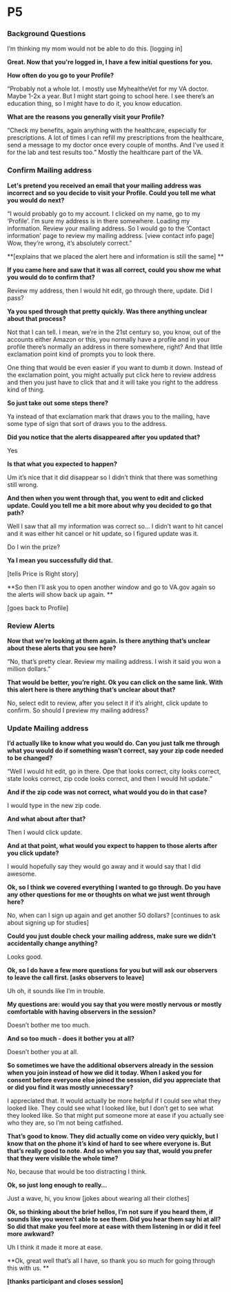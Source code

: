# P5

### Background Questions

I’m thinking my mom would not be able to do this. [logging in]

**Great. Now that you're logged in, I have a few initial questions for you.**

**How often do you go to your Profile?**

“Probably not a whole lot. I mostly use MyhealtheVet for my VA doctor. Maybe 1-2x a year. But I might start going to school here. I see there’s an education thing, so I might have to do it, you know education. 

**What are the reasons you generally visit your Profile?**

“Check my benefits, again anything with the healthcare, especially for prescriptions. A lot of times I can refill my prescriptions from the healthcare, send a message to my doctor once every couple of months. And I’ve used it for the lab and test results too.”
Mostly the healthcare part of the VA.

### Confirm Mailing address

**Let's pretend you received an email that your mailing address was incorrect and so you decide to visit your Profile. Could you tell me what you would do next?**

“I would probably go to my account. I clicked on my name, go to my ‘Profile’. I’m sure my address is in there somewhere. Loading my information. Review your mailing address. So I would go to the ‘Contact information’ page to review my mailing address. [view contact info page] Wow, they’re wrong, it’s absolutely correct.”

**[explains that we placed the alert here and information is still the same] **

**If you came here and saw that it was all correct, could you show me what you would do to confirm that?**

Review my address, then I would hit edit, go through there, update. Did I pass?

**Ya you sped through that pretty quickly. Was there anything unclear about that process?**

Not that I can tell. I mean, we’re in the 21st century so, you know, out of the accounts either Amazon or this, you normally have a profile and in your profile there’s normally an address in there somewhere, right? And that little exclamation point kind of prompts you to look there. 

One thing that would be even easier if you want to dumb it down. Instead of the exclamation point, you might actually put click here to review address and then you just have to click that and it will take you right to the address kind of thing. 

**So just take out some steps there?**

Ya instead of that exclamation mark that draws you to the mailing, have some type of sign that sort of draws you to the address.

**Did you notice that the alerts disappeared after you updated that?**

Yes

**Is that what you expected to happen?**

Um it’s nice that it did disappear so I didn’t think that there was something still wrong. 

**And then when you went through that, you went to edit and clicked update. Could you tell me a bit more about why you decided to go that path?**

Well I saw that all my information was correct so… I didn’t want to hit cancel and it was either hit cancel or hit update, so I figured update was it. 

Do I win the prize?

**Ya I mean you successfully did that.**

[tells Price is Right story]

**So then I’ll ask you to open another window and go to VA.gov again so the alerts will show back up again. **

[goes back to Profile]

### Review Alerts

**Now that we’re looking at them again. Is there anything that’s unclear about these alerts that you see here?**

“No, that’s pretty clear. Review my mailing address. I wish it said you won a million dollars.”

**That would be better, you’re right. Ok you can click on the same link. With this alert here is there anything that’s unclear about that?**

No, select edit to review, after you select it if it’s alright, click update to confirm. So should I preview my mailing address? 

### Update Mailing address

**I’d actually like to know what you would do. Can you just talk me through what you would do if something wasn’t correct, say your zip code needed to be changed?**

“Well I would hit edit, go in there. Ope that looks correct, city looks correct, state looks correct, zip code looks correct, and then I would hit update.”

**And if the zip code was not correct, what would you do in that case?**

I would type in the new zip code. 

**And what about after that?**

Then I would click update.

**And at that point, what would you expect to happen to those alerts after you click update?**

I would hopefully say they would go away and it would say that I did awesome. 

**Ok, so I think we covered everything I wanted to go through. Do you have any other questions for me or thoughts on what we just went through here?**

No, when can I sign up again and get another 50 dollars? [continues to ask about signing up for studies]

**Could you just double check your mailing address, make sure we didn’t accidentally change anything?**

Looks good. 

**Ok, so I do have a few more questions for you but will ask our observers to leave the call first. [asks observers to leave]**

Uh oh, it sounds like I’m in trouble. 

**My questions are: would you say that you were mostly nervous or mostly comfortable with having observers in the session?**

Doesn’t bother me too much. 

**And so too much - does it bother you at all?**

Doesn’t bother you at all.

**So sometimes we have the additional observers already in the session when you join instead of how we did it today. When I asked you for consent before everyone else joined the session, did you appreciate that or did you find it was mostly unnecessary?**

I appreciated that. It would actually be more helpful if I could see what they looked like. They could see what I looked like, but I don’t get to see what they looked like. So that might put someone more at ease if you actually see who they are, so I’m not being catfished.

**That’s good to know. They did actually come on video very quickly, but I know that on the phone it’s kind of hard to see where everyone is. But that’s really good to note. And so when you say that, would you prefer that they were visible the whole time?**

No, because that would be too distracting I think.

**Ok, so just long enough to really…**

Just a wave, hi, you know [jokes about wearing all their clothes]

**Ok, so thinking about the brief hellos, I’m not sure if you heard them, if sounds like you weren’t able to see them. Did you hear them say hi at all? So did that make you feel more at ease with them listening in or did it feel more awkward?**

Uh I think it made it more at ease.

**Ok, great well that’s all I have, so thank you so much for going through this with us. **

**[thanks participant and closes session]**
 
